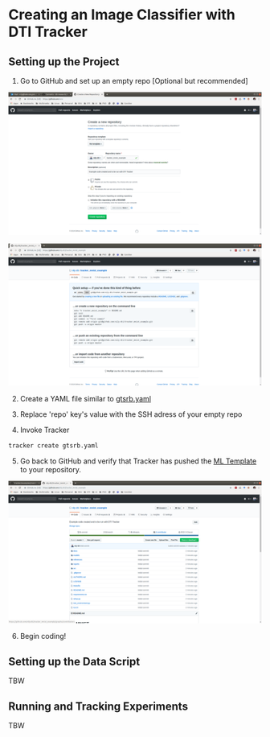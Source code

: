 # Creating an Image Classifier with DTI Tracker

## Setting up the Project

1. Go to GitHub and set up an empty repo [Optional but recommended]

![Create Empty Git Repo](./../assets/1_git_create_repo.png)

![Empty Git Repo](./../assets/2_git_empty_repo.png)

2. Create a YAML file similar to [gtsrb.yaml](./gtsrb.yaml)

3. Replace 'repo' key's value with the SSH adress of your empty repo

4. Invoke Tracker

```bash
tracker create gtsrb.yaml
```
5. Go back to GitHub and verify that Tracker has pushed the [ML Template](https://github.com/dti-research/ml-template) to your repository.

![ML Template Git Repo](./../assets/3_git_ml_template_repo.png)

6. Begin coding!

## Setting up the Data Script

TBW

## Running and Tracking Experiments

TBW
